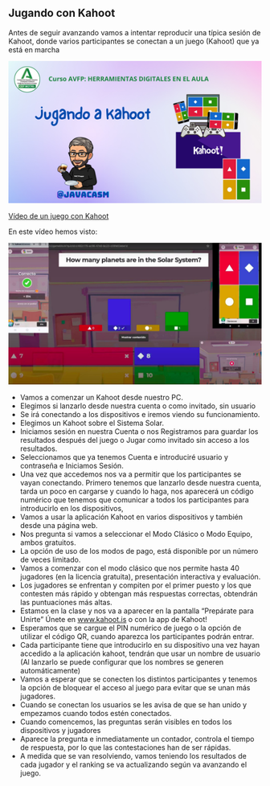 ## Jugando con Kahoot

Antes de seguir avanzando vamos a intentar reproducir una típica sesión de Kahoot, donde varios participantes se conectan a un juego (Kahoot) que ya está en marcha

[![](./images/portadaN-4.0.8.Jugando-kahoot.png)](https://youtu.be/ZKV4OD4tvsQ)

[Vídeo de un juego con Kahoot](https://drive.google.com/file/d/1Xb7slnXmw0e6y5ouOfbS9uhxSpJkjsmR/view?usp=drive_link)

En este vídeo hemos visto:


![](./images/Kahoot-vivo.jpeg)


* Vamos a comenzar un Kahoot desde nuestro PC.
* Elegimos si lanzarlo desde nuestra cuenta o como invitado, sin usuario
* Se irá conectando a los dispositivos e iremos viendo su funcionamiento.
* Elegimos un Kahoot sobre el Sistema Solar.
* Iniciamos sesión en nuestra Cuenta o nos Registramos para guardar los resultados después del juego o Jugar como invitado sin acceso a los resultados. 
* Seleccionamos que ya tenemos Cuenta e introduciré usuario y contraseña e Iniciamos Sesión.
* Una vez que accedemos nos va a permitir que los participantes se vayan conectando.
Primero tenemos que lanzarlo desde nuestra cuenta, tarda un poco en  cargarse y cuando lo haga, nos aparecerá un código numérico que tenemos que comunicar a todos los participantes para introducirlo en los dispositivos, 
* Vamos a usar la aplicación Kahoot en varios dispositivos y también desde una página web.
* Nos pregunta si vamos a seleccionar  el Modo Clásico o Modo Equipo, ambos gratuitos.
* La opción de uso de los modos de pago, está disponible por un número de veces limitado.
* Vamos a comenzar con el modo clásico que nos permite hasta 40 jugadores (en la licencia gratuita), presentación interactiva y evaluación.
* Los jugadores se enfrentan y compiten por el primer puesto y los que contesten más rápido y obtengan más respuestas correctas, obtendrán las puntuaciones más altas.
* Estamos en la clase y nos va a aparecer en la pantalla “Prepárate para Unirte” Únete en www.kahoot.is o con la app de Kahoot!
* Esperamos que se cargue el PIN numérico de juego o la opción de utilizar el código QR, cuando aparezca los participantes podrán entrar.
* Cada participante tiene que introducirlo en su dispositivo una vez hayan accedido a la aplicación kahoot, tendrán que usar un nombre de usuario (Al lanzarlo se puede configurar que los nombres se generen automáticamente)
* Vamos a esperar que se conecten los distintos participantes y tenemos la opción de bloquear el acceso al juego para evitar que se unan más jugadores.
* Cuando se conectan los usuarios se les avisa de que se han unido y empezamos cuando todos estén conectados.
* Cuando comencemos, las preguntas serán visibles en todos los dispositivos y jugadores
* Aparece la pregunta e inmediatamente un contador, controla el tiempo de respuesta, por lo que las contestaciones han de ser rápidas. 
* A medida que se van resolviendo, vamos teniendo los resultados de cada jugador y el ranking se va actualizando según va avanzando el juego.
